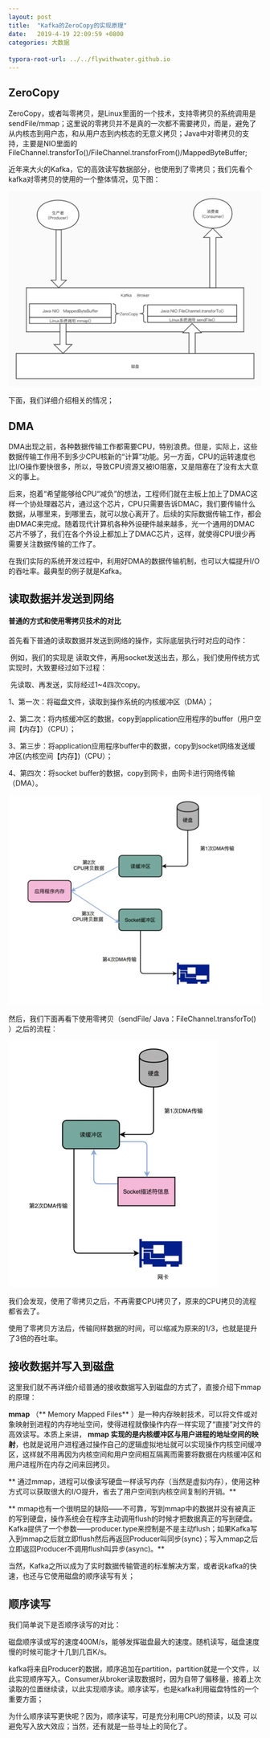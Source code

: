 ```yaml
---
layout: post
title:  "Kafka的ZeroCopy的实现原理"
date:   2019-4-19 22:09:59 +0800
categories: 大数据

typora-root-url: ../../flywithwater.github.io
---
```


## ZeroCopy

ZeroCopy，或者叫零拷贝，是Linux里面的一个技术，支持零拷贝的系统调用是sendFile/mmap；这里说的零拷贝并不是真的一次都不需要拷贝，而是，避免了从内核态到用户态，和从用户态到内核态的无意义拷贝；Java中对零拷贝的支持，主要是NIO里面的FileChannel.transforTo()/FileChannel.transforFrom()/MappedByteBuffer;

近年来大火的Kafka，它的高效读写数据部分，也使用到了零拷贝；我们先看个kafka对零拷贝的使用的一个整体情况，见下图：


![Kafka-ZeroCopy的原理](/assets/Kafka-ZeroCopy的原理.jpg)

下面，我们详细介绍相关的情况；

## DMA

DMA出现之前，各种数据传输工作都需要CPU，特别浪费。但是，实际上，这些数据传输工作用不到多少CPU核新的“计算”功能。另一方面，CPU的运转速度也比I/O操作要快很多，所以，导致CPU资源又被IO阻塞，又是阻塞在了没有太大意义的事上。

后来，抱着“希望能够给CPU“减负”的想法，工程师们就在主板上加上了DMAC这样一个协处理器芯片，通过这个芯片，CPU只需要告诉DMAC，我们要传输什么数据，从哪里来，到哪里去，就可以放心离开了。后续的实际数据传输工作，都会由DMAC来完成。随着现代计算机各种外设硬件越来越多，光一个通用的DMAC芯片不够了，我们在各个外设上都加上了DMAC芯片，这样，就使得CPU很少再需要关注数据传输的工作了。

在我们实际的系统开发过程中，利用好DMA的数据传输机制，也可以大幅提升I/O的吞吐率。最典型的例子就是Kafka。

## 读取数据并发送到网络

#### 普通的方式和使用零拷贝技术的对比

​	首先看下普通的读取数据并发送到网络的操作，实际底层执行时对应的动作：

​	例如，我们的实现是 读取文件，再用socket发送出去，那么，我们使用传统方式实现时，大致要经过如下过程：

​	先读取、再发送，实际经过1~4四次copy。

1、第一次：将磁盘文件，读取到操作系统的内核缓冲区（DMA）；

2、第二次：将内核缓冲区的数据，copy到application应用程序的buffer（用户空间【内存】）（CPU）；

3、第三步：将application应用程序buffer中的数据，copy到socket网络发送缓冲区(内核空间【内存】)（CPU）；

4、第四次：将socket buffer的数据，copy到网卡，由网卡进行网络传输（DMA）。

<img src="/assets/images/一般的读数据发送数据.jpg" alt="一般的读数据发送数据" style="zoom:50%;" />

然后，我们下面再看下使用零拷贝（sendFile/ Java：FileChannel.transforTo() ）之后的流程：

<img src="/assets/images/使用sendfile之后的读取并发送数据.jpg" alt="使用sendfile之后的读取并发送数据" style="zoom:50%;" />

我们会发现，使用了零拷贝之后，不再需要CPU拷贝了，原来的CPU拷贝的流程都省去了。

使用了零拷贝方法后，传输同样数据的时间，可以缩减为原来的1/3，也就是提升了3倍的吞吐率。



## 接收数据并写入到磁盘

这里我们就不再详细介绍普通的接收数据写入到磁盘的方式了，直接介绍下mmap的原理：

**mmap** （**	Memory Mapped Files** ）是一种内存映射技术，可以将文件或对象映射到进程的内存地址空间，使得进程就像操作内存一样实现了“直接”对文件的高效读写。本质上来讲， **mmap 实现的是内核缓冲区与用户进程的地址空间的映射**，也就是说用户进程通过操作自己的逻辑虚拟地址就可以实现操作内核空间缓冲区，这样就不用再因为内核空间和用户空间相互隔离而需要将数据在内核缓冲区和用户进程所在内存之间来回拷贝。

**	通过mmap，进程可以像读写硬盘一样读写内存（当然是虚拟内存），使用这种方式可以获取很大的I/O提升，省去了用户空间到内核空间复制的开销。**

**	mmap也有一个很明显的缺陷——不可靠，写到mmap中的数据并没有被真正的写到硬盘，操作系统会在程序主动调用flush的时候才把数据真正的写到硬盘。Kafka提供了一个参数——producer.type来控制是不是主动flush；如果Kafka写入到mmap之后就立即flush然后再返回Producer叫同步(sync)；写入mmap之后立即返回Producer不调用flush叫异步(async)。**

当然，Kafka之所以成为了实时数据传输管道的标准解决方案，或者说kafka的快速，也还与它使用磁盘的顺序读写有关；

## 顺序读写

我们简单说下是否顺序读写的对比：

磁盘顺序读或写的速度400M/s，能够发挥磁盘最大的速度。随机读写，磁盘速度慢的时候可能才十几到几百K/s。

kafka将来自Producer的数据，顺序追加在partition，partition就是一个文件，以此实现顺序写入。Consumer从broker读取数据时，因为自带了偏移量，接着上次读取的位置继续读，以此实现顺序读。顺序读写，也是kafka利用磁盘特性的一个重要方面；

为什么顺序读写更快呢？因为，顺序读写，可是充分利用CPU的预读，以及 可以避免写入放大效应；当然，还有就是一些寻址上的简化了。









